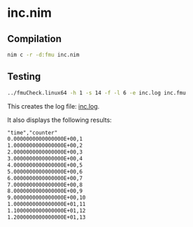 # inc.nim
## Compilation
```sh
nim c -r -d:fmu inc.nim
```

## Testing
```sh
../fmuCheck.linux64 -h 1 -s 14 -f -l 6 -e inc.log inc.fmu
```
This creates the log file: [inc.log](https://github.com/mantielero/fmu.nim/blob/main/examples/inc/inc.log).

It also displays the following results:
```txt
"time","counter"
0.0000000000000000E+00,1
1.0000000000000000E+00,2
2.0000000000000000E+00,3
3.0000000000000000E+00,4
4.0000000000000000E+00,5
5.0000000000000000E+00,6
6.0000000000000000E+00,7
7.0000000000000000E+00,8
8.0000000000000000E+00,9
9.0000000000000000E+00,10
1.0000000000000000E+01,11
1.1000000000000000E+01,12
1.2000000000000000E+01,13
```